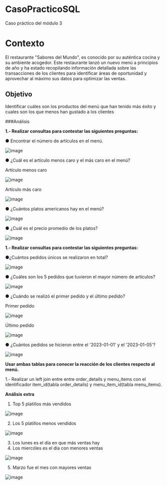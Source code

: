 # CasoPracticoSQL
Caso práctico del módulo 3

# Contexto 
El restaurante "Sabores del Mundo", es conocido por su auténtica cocina y su ambiente acogedor. Este restaurante lanzó un nuevo menú a principios de año y ha estado recopilando información detallada sobre las transacciones de los clientes para identificar áreas de oportunidad y aprovechar al máximo sus datos para optimizar las ventas. 

## Objetivo
Identificar cuáles son los productos del menú que han tenido más éxito y cuales son los que menos han gustado a los clientes

###Análisis

**1.- Realizar consultas para contestar las siguientes preguntas:**

● Encontrar el número de artículos en el menú. 

![image](https://github.com/user-attachments/assets/eb5248e1-2a85-455b-ac86-5fcb75c1dccd)

● ¿Cuál es el artículo menos caro y el más caro en el menú? 

Artículo menos caro

![image](https://github.com/user-attachments/assets/2b398ae8-8397-4919-975a-7295cbfaf1c5)

Artículo más caro

![image](https://github.com/user-attachments/assets/a3fd7aef-f709-463c-8e58-a51ca9d70c54)

● ¿Cuántos platos americanos hay en el menú? 

![image](https://github.com/user-attachments/assets/c0248428-1e65-471b-80f8-c7b0aebcd119)


● ¿Cuál es el precio promedio de los platos? 

![image](https://github.com/user-attachments/assets/11fd0723-3df3-4c99-9267-5fdccce617f8)


**1.- Realizar consultas para contestar las siguientes preguntas:**

●¿Cuántos pedidos únicos se realizaron en total?

![image](https://github.com/user-attachments/assets/00f544f0-44c6-46fe-93f1-70613fd060d2)



● ¿Cuáles son los 5 pedidos que tuvieron el mayor número de artículos? 


![image](https://github.com/user-attachments/assets/877601d3-8bbd-4c9b-97fe-3107032e0d90)


● ¿Cuándo se realizó el primer pedido y el último pedido? 

Primer pedido

![image](https://github.com/user-attachments/assets/6e3d7e8b-6b47-4f71-b61b-761abf66895e)


Último pedido

![image](https://github.com/user-attachments/assets/24c48cf9-5106-4c87-92cd-f66225a55e82)


● ¿Cuántos pedidos se hicieron entre el '2023-01-01' y el '2023-01-05'?

![image](https://github.com/user-attachments/assets/8cd6109c-b131-48a6-aa0e-1693569707cd)


**Usar ambas tablas para conocer la reacción de los clientes respecto al menú.**

1.- Realizar un left join entre entre order_details y menu_items con el identificador item_id(tabla order_details) y menu_item_id(tabla menu_items).

__**Análisis extra**__

1. Top 5 platillos más vendidos

 ![image](https://github.com/user-attachments/assets/5c261dbb-6c16-4875-85ff-66487bc247d5)


2. Los 5 platillos menos vendidos

![image](https://github.com/user-attachments/assets/167788c5-9d0f-4d00-96a2-87f403fed1be)


3. Los lunes es el día en que más ventas hay
4. Los miercóles es el día con menores ventas

![image](https://github.com/user-attachments/assets/7105747c-0878-4a09-879e-501fa15770bd)


5. Marzo fue el mes con mayores ventas

![image](https://github.com/user-attachments/assets/a2f063a9-1a1a-4418-a44f-86dfa37392bb)

